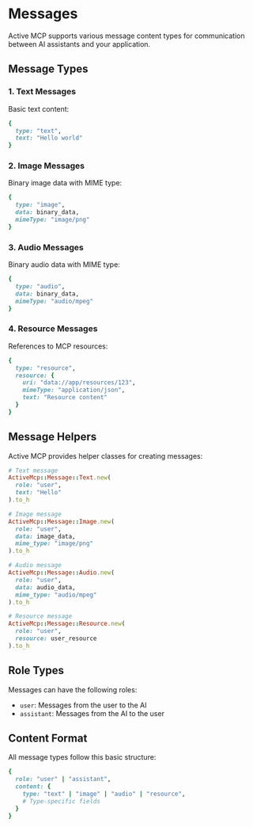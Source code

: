 # Messages

Active MCP supports various message content types for communication between AI assistants and your application.

## Message Types

### 1. Text Messages

Basic text content:

```ruby
{
  type: "text",
  text: "Hello world"
}
```

### 2. Image Messages

Binary image data with MIME type:

```ruby
{
  type: "image",
  data: binary_data,
  mimeType: "image/png"
}
```

### 3. Audio Messages

Binary audio data with MIME type:

```ruby
{
  type: "audio",
  data: binary_data,
  mimeType: "audio/mpeg"
}
```

### 4. Resource Messages

References to MCP resources:

```ruby
{
  type: "resource",
  resource: {
    uri: "data://app/resources/123",
    mimeType: "application/json",
    text: "Resource content"
  }
}
```

## Message Helpers

Active MCP provides helper classes for creating messages:

```ruby
# Text message
ActiveMcp::Message::Text.new(
  role: "user",
  text: "Hello"
).to_h

# Image message
ActiveMcp::Message::Image.new(
  role: "user",
  data: image_data,
  mime_type: "image/png"
).to_h

# Audio message
ActiveMcp::Message::Audio.new(
  role: "user",
  data: audio_data,
  mime_type: "audio/mpeg"
).to_h

# Resource message
ActiveMcp::Message::Resource.new(
  role: "user",
  resource: user_resource
).to_h
```

## Role Types

Messages can have the following roles:

- `user`: Messages from the user to the AI
- `assistant`: Messages from the AI to the user

## Content Format

All message types follow this basic structure:

```ruby
{
  role: "user" | "assistant",
  content: {
    type: "text" | "image" | "audio" | "resource",
    # Type-specific fields
  }
}
```
